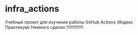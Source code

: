 # infra_actions
Учебный проект для изучения работы GitHub Actions (Яндекс Практикум)
Немного сделал !!!!!!!!!!!!!!
